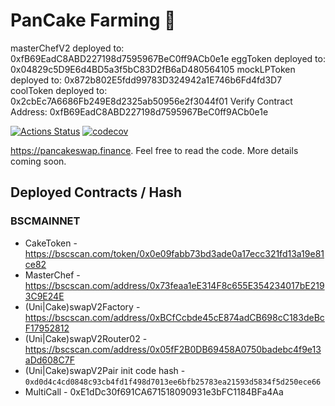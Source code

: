 # PanCake Farming 🥞

masterChefV2 deployed to: 0xfB69EadC8ABD227198d7595967BeC0ff9ACb0e1e
eggToken deployed to: 0x04829c5D9E6d4BD5a3f5bC83D2fB6aD480564105
mockLPToken deployed to: 0x872b802E5fdd99783D324942a1E746b6Fd4fd3D7
coolToken deployed to: 0x2cbEc7A6686Fb249E8d2325ab50956e2f3044f01
Verify Contract Address: 0xfB69EadC8ABD227198d7595967BeC0ff9ACb0e1e

[![Actions Status](https://github.com/pancakeswap/pancake-farm/workflows/CI/badge.svg)](https://github.com/pancakeswap/pancake-farm/actions)
[![codecov](https://codecov.io/gh/pancakeswap/pancake-farm/branch/master/graph/badge.svg?token=5XMLP74IR0)](https://codecov.io/gh/pancakeswap/pancake-farm)

https://pancakeswap.finance. Feel free to read the code. More details coming soon.

## Deployed Contracts / Hash

### BSCMAINNET

- CakeToken - https://bscscan.com/token/0x0e09fabb73bd3ade0a17ecc321fd13a19e81ce82
- MasterChef - https://bscscan.com/address/0x73feaa1eE314F8c655E354234017bE2193C9E24E
- (Uni|Cake)swapV2Factory - https://bscscan.com/address/0xBCfCcbde45cE874adCB698cC183deBcF17952812
- (Uni|Cake)swapV2Router02 - https://bscscan.com/address/0x05fF2B0DB69458A0750badebc4f9e13aDd608C7F
- (Uni|Cake)swapV2Pair init code hash - `0xd0d4c4cd0848c93cb4fd1f498d7013ee6bfb25783ea21593d5834f5d250ece66`
- MultiCall - 0xE1dDc30f691CA671518090931e3bFC1184BFa4Aa

